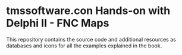 # tmssoftware.con Hands-on with Delphi II - FNC Maps

This  repository contains the source code and additional resources as databases and icons for all the examples explained in the book.
